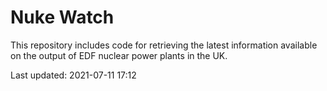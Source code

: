 # Nuke Watch

This repository includes code for retrieving the latest information available on the output of EDF nuclear power plants in the UK.

Last updated: 2021-07-11 17:12